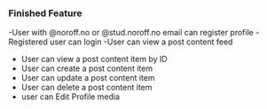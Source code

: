 ### Finished Feature


-User with @noroff.no or @stud.noroff.no email can register profile
-Registered user can login
-User can view a post content feed
- User can view a post content item by ID
- User can create a post content item
- User can update a post content item
- User can delete a post content item
- user can  Edit Profile media 

